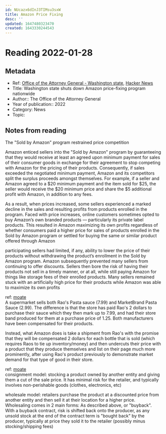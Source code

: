 ```yaml
---
id: NUcazx6dInJ3TIMsu3sxW
title: Amazon Price Fixing
desc: ''
updated: 1647480323470
created: 1643330244543
---
```

# Reading 2022-01-28

## Metadata

- Ref: [Office of the Attorney General - Washington state](https://www.atg.wa.gov/news/news-releases/ag-ferguson-investigation-shuts-down-amazon-price-fixing-program-nationwide), [Hacker News](https://news.ycombinator.com/item?id=30092673)
- Title: Washington state shuts down Amazon price-fixing program nationwide
- Author:: The Office of the Attorney General
- Year of publication:: 2022
- Category: News
- Topic: 

## Notes from reading

The "Sold by Amazon" program restrained price competition

Amazon enticed sellers into the "Sold by Amazon" program by guaranteeing that they would receive at least an agreed upon minimum payment for sales of their consumer goods in exchange for their agreement to stop competing with Amazon for the pricing of their products. Consequently, if sales exceeded the negotiated minimum payment, Amazon and its competitors split the surplus proceeds amongst themselves. For example, if a seller and Amazon agreed to a $20 minimum payment and the item sold for $25, the seller would receive the $20 minimum price and share the $5 additional profit with Amazon, in addition to any fees.

As a result, when prices increased, some sellers experienced a marked decline in the sales and resulting profits from products enrolled in the program. Faced with price increases, online customers sometimes opted to buy Amazon’s own branded products — particularly its private label products. This resulted in Amazon maximizing its own profits regardless of whether consumers paid a higher price for sales of products enrolled in the Sold by Amazon program or settled for buying the same or similar product offered through Amazon

participating sellers had limited, if any, ability to lower the price of their products without withdrawing the product’s enrollment in the Sold by Amazon program. Amazon subsequently prevented many sellers from continuing to offer discounts. Sellers then bore the risk of having their products not sell in a timely manner, or at all, while still paying Amazon for things like storage fees of their enrolled products. Many sellers remained stuck with an artificially high price for their products while Amazon was able to maximize its own profits

ref: [moate](https://news.ycombinator.com/item?id=30101549)  
A supermarket sells both Rao's Pasta sauce (7.99) and MarketBrand Pasta Sauce (2.99). The difference is that the store has paid Rao's 2 dollars to purchase their sauce which they then mark up to 7.99, and had their store band produced for them at a purchase price of 1.25. Both manufacturers have been compensated for their products.

Instead, what Amazon does is take a shipment from Rao's with the promise that they will be compensated 2 dollars for each bottle that is sold (which requires Raos to tie up inventory/money) and then undercuts their price with a product that they produce themselves and list on their page much more prominently, after using Rao's product previously to demonstrate market demand for that type of good in their store.

ref: [moate](https://news.ycombinator.com/item?id=30096859)  
consignment model: stocking a product owned by another entity and giving them a cut of the sale price. It has minimal risk for the retailer, and typically involves non-perishable goods (clothes, electronics, etc)

wholesale model: retailers purchase the product at a discounted price from another entity and then sell it at their location for a higher price. Wholesaling comes in 2 main forms: As described above, or "buyback". With a buyback contract, risk is shifted back onto the producer, as any unsold stock at the end of the contract term is "bought back" by the producer, typically at price they sold it to the retailer (possibly minus stocking/shipping fees)